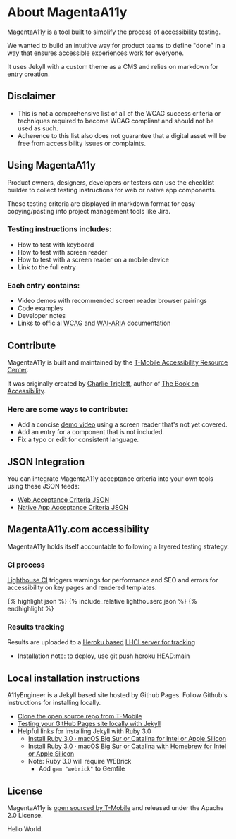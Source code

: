 # About MagentaA11y

MagentaA11y is a tool built to simplify the process of accessibility testing. 

We wanted to build an intuitive way for product teams to define "done" in a way that ensures accessible experiences work for everyone.

It uses Jekyll with a custom theme as a CMS and relies on markdown for entry creation.

## Disclaimer

- This is not a comprehensive list of all of the WCAG success criteria or techniques required to become WCAG compliant and should not be used as such.
- Adherence to this list also does not guarantee that a digital asset will be free from accessibility issues or complaints.

## Using MagentaA11y

Product owners, designers, developers or testers can use the checklist builder to collect testing instructions for web or native app components.

These testing criteria are displayed in markdown format for easy copying/pasting into project management tools like Jira.

### Testing instructions includes:

- How to test with keyboard
- How to test with screen reader
- How to test with a screen reader on a mobile device
- Link to the full entry

### Each entry contains:

- Video demos with recommended screen reader browser pairings
- Code examples
- Developer notes
- Links to official [WCAG](https://www.w3.org/WAI/-guidelines/wcag/) and [WAI-ARIA](https://www.w3.org/WAI/standards-guidelines/aria/) documentation

## Contribute 

MagentaA11y is built and maintained by the [T-Mobile Accessibility Resource Center](https://github.com/tmobile/magentaA11y/graphs/contributors). 

It was originally created by [Charlie Triplett](https://www.charliecharliecharlie.com/), author of [The Book on Accessibility](https://www.thebookonaccessibility.com/).

### Here are some ways to contribute:

- Add a concise [demo video](/demos/) using a screen reader that's not yet covered.
- Add an entry for a component that is not included.
- Fix a typo or edit for consistent language.

## JSON Integration

You can integrate MagentaA11y acceptance criteria into your own tools using these JSON feeds:

- [Web Acceptance Criteria JSON](/criteria-web.json)
- [Native App Acceptance Criteria JSON](/criteria-native.json)

## MagentaA11y.com accessibility

MagentaA11y holds itself accountable to following a layered testing strategy.

### CI process

[Lighthouse CI](https://github.com/treosh/lighthouse-ci-action) triggers warnings for performance and SEO  and errors for accessibility on key pages and rendered templates.

{% highlight json %}
{% include_relative lighthouserc.json %}
{% endhighlight %}

### Results tracking

Results are uploaded to a [Heroku based](https://github.com/GoogleChrome/lighthouse-ci/blob/main/docs/recipes/heroku-server/README.md) [LHCI server for tracking](https://aqueous-fortress-57504.herokuapp.com/app/projects)
- Installation note: to deploy, use git push heroku HEAD:main

## Local installation instructions

A11yEngineer is a Jekyll based site hosted by Github Pages. Follow Github's instructions for installing locally.

- [Clone the open source repo from T-Mobile](https://github.com/tmobile/magentaA11y)
- [Testing your GitHub Pages site locally with Jekyll](https://docs.github.com/en/pages/setting-up-a-github-pages-site-with-jekyll/testing-your-github-pages-site-locally-with-jekyll)
- Helpful links for installing Jekyll with Ruby 3.0
  - [Install Ruby 3.0 · macOS Big Sur or Catalina for Intel or Apple Silicon](https://mac.install.guide/ruby/3.html)
  - [Install Ruby 3.0 · macOS Big Sur or Catalina with Homebrew for Intel or Apple Silicon](https://mac.install.guide/ruby/13.html)
  - Note: Ruby 3.0 will require WEBrick
    - Add `gem "webrick"` to  Gemfile

## License

MagentaA11y is [open sourced by T-Mobile](https://opensource.t-mobile.com/) and released under the Apache 2.0 License.

Hello World.